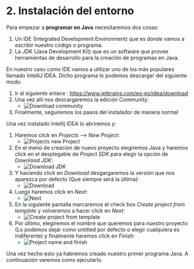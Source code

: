 # 2. Instalación del entorno

Para empezar a **programar en Java** necesitaremos dos cosas:
1. Un IDE (Integrated Development Environment) que es donde vamos a escribir nuestro código o programa.
2. La JDK (Java Development Kit) que es un software que provee herramientas de desarrollo para la creación de programas en Java.

En nuestro caso como IDE vamos a utilizar uno de los más populares llamado IntelliJ IDEA. Dicho programa lo podemos descargar del siguiente modo:
1. Ir al siguiente enlace : https://www.jetbrains.com/es-es/idea/download
2. Una vez allí nos descargaremos la edición Community:
    * ![Download community](/resources/images/1_download_community.png)
3. Finalmente, seguiremos los pasos del instalador de manera normal

Una vez instalado Intellij IDEA lo abriremos y:
1. Haremos click en *Projects* --> *New Project*:
   * ![Projects new Project](/resources/images/2_projects_new_project.png)
2. En el menú de creación de nuevo proyecto elegiremos Java y haremos click en el desplegable de *Project SDK* para elegir la opción de *Download JDK*:
   * ![Download JDK](/resources/images/3_download_jdk.png)
3. Y haciendo click en *Download* desgargaremos la versión que nos aparezca por defecto (Que siempre será la última):
   * ![Download](/resources/images/4_download.png)
4. Luego haremos click en *Next*:
   * ![Next](/resources/images/5_next.png)
5. En la siguiente pantalla marcaremos el check box *Create project from template* y volveremos a hacer click en *Next*:
   * ![Create project from template](/resources/images/6_create_project_from_template.png)
6. Por último, elegiremos el nombre que queremos para nuestro proyecto (Lo podemos dejar como untitled por defecto o elegir cualquiera es indiferente) y finalmente haremos click en *Finish*:
   * ![Project name and finish](/resources/images/7_project_name_and_finish.png)

Una vez hecho esto ya habremos creado nuestro primer programa Java. A continuación veremos como ejecutarlo.
